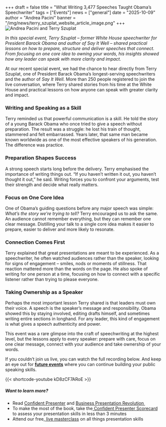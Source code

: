 +++
draft = false
title = "What Writing 3,477 Speeches Taught Obama’s Speechwriter"
tags = ["Events"]
news = ["general"]
date = "2025-10-09"
author = "Andrea Pacini"
banner = "/img/news/terry_szuplat_website_article_image.png"
+++
![Andrea Pacini and Terry Szuplat](/img/news/terry_szuplat_website_article_image.png "AP and GA")

*In this special event, Terry Szuplat – former White House speechwriter for President Barack Obama and author of Say It Well – shared practical lessons on how to prepare, structure and deliver speeches that connect. From focusing on one core idea to owning your words, his insights showed how any leader can speak with more clarity and impact.*

At our recent special event, we had the chance to hear directly from Terry Szuplat, one of President Barack Obama’s longest-serving speechwriters and the author of *Say It Well*. More than 250 people registered to join the live conversation, where Terry shared stories from his time at the White House and practical lessons on how anyone can speak with greater clarity and impact.

### **Writing and Speaking as a Skill**

Terry reminded us that powerful communication is a skill. He told the story of a young Barack Obama who once tried to give a speech without preparation. The result was a struggle: he lost his train of thought, stammered and felt embarrassed. Years later, that same man became known worldwide as one of the most effective speakers of his generation. The difference was practice.

### **Preparation Shapes Success**

A strong speech starts long before the delivery. Terry emphasised the importance of writing things out. “If you haven’t written it out, you haven’t thought it out,” he said. Writing forces you to confront your arguments, test their strength and decide what really matters. 

### **Focus on One Core Idea**

One of Obama’s guiding questions before any major speech was simple: *What’s the story we’re trying to tell?* Terry encouraged us to ask the same. An audience cannot remember everything, but they can remember one clear message. Distilling your talk to a single core idea makes it easier to prepare, easier to deliver and more likely to resonate.

### **Connection Comes First**

Terry explained that great presentations are meant to be experienced. As a speechwriter, he often watched audiences rather than the speaker, looking for signs of engagement – smiles, nods or moments of stillness. That reaction mattered more than the words on the page. He also spoke of writing for one person at a time, focusing on how to connect with a specific listener rather than trying to please everyone.

### **Taking Ownership as a Speaker**

Perhaps the most important lesson Terry shared is that leaders must own their voice. A speech is the speaker’s message and responsibility. Obama showed this by staying involved, editing drafts himself, and sometimes writing entire sections in longhand. For any leader, this kind of engagement is what gives a speech authenticity and power.

This event was a rare glimpse into the craft of speechwriting at the highest level, but the lessons apply to every speaker: prepare with care, focus on one clear message, connect with your audience and take ownership of your words.

If you couldn’t join us live, you can watch the full recording below. And keep an eye out for **[future events](https://www.ideasonstage.com/uk/events/)** where you can continue building your public speaking skills.

{{< shortcode-youtube kD8zCF7ARoE >}}  

##### Want to learn more? 

* Read [Confident Presenter](https://www.ideasonstage.com/resources/confident-presenter-book/) and [Business Presentation Revolution ](https://www.ideasonstage.com/business-presentation-revolution/book/)
* To make the most of the book, take the[ Confident Presenter Scorecard](https://ideasonstage.com/score) to assess your presentation skills in less than 3 minutes
* Attend our free,[ live masterclass](https://www.ideasonstage.com/uk/events/) on all things presentation skills
